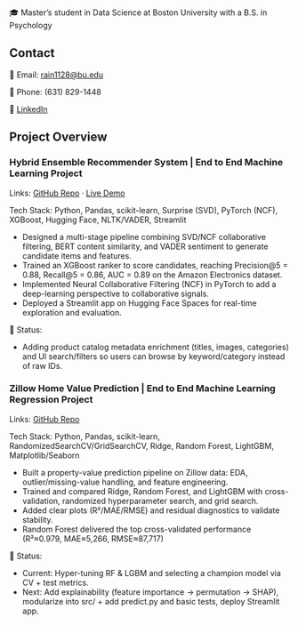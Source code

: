 🎓 Master’s student in Data Science at Boston University with a B.S. in Psychology

## Contact
📧 Email: rain1128@bu.edu

📱 Phone: (631) 829-1448

🔗 [LinkedIn](https://www.linkedin.com/in/rainlin112802/)

## Project Overview

### Hybrid Ensemble Recommender System | End to End Machine Learning Project
Links: [GitHub Repo](https://github.com/The-Zero-Shot-Duo/Hybrid-Ensemble-Recommender-System) · [Live Demo](https://huggingface.co/spaces/ZPENG127/Hybrid-Ensemble-Recommender-System)

Tech Stack: Python, Pandas, scikit-learn, Surprise (SVD), PyTorch (NCF), XGBoost, Hugging Face, NLTK/VADER, Streamlit
- Designed a multi-stage pipeline combining SVD/NCF collaborative filtering, BERT content similarity, and VADER sentiment to generate candidate items and features.
- Trained an XGBoost ranker to score candidates, reaching Precision@5 = 0.88, Recall@5 = 0.86, AUC = 0.89 on the Amazon Electronics dataset.
- Implemented Neural Collaborative Filtering (NCF) in PyTorch to add a deep-learning perspective to collaborative signals.
- Deployed a Streamlit app on Hugging Face Spaces for real-time exploration and evaluation.

📌 Status: 
- Adding product catalog metadata enrichment (titles, images, categories) and UI search/filters so users can browse by keyword/category instead of raw IDs.

### Zillow Home Value Prediction | End to End Machine Learning Regression Project
Links: [GitHub Repo](https://github.com/TINYRAINYLIN/Zillow_Property_Price_Prediction)

Tech Stack: Python, Pandas, scikit-learn, RandomizedSearchCV/GridSearchCV, Ridge, Random Forest, LightGBM, Matplotlib/Seaborn
- Built a property-value prediction pipeline on Zillow data: EDA, outlier/missing-value handling, and feature engineering.
- Trained and compared Ridge, Random Forest, and LightGBM with cross-validation, randomized hyperparameter search, and grid search.
- Added clear plots (R²/MAE/RMSE) and residual diagnostics to validate stability.
- Random Forest delivered the top cross-validated performance (R²≈0.979, MAE≈5,266, RMSE≈87,717)

📌 Status:
- Current: Hyper-tuning RF & LGBM and selecting a champion model via CV + test metrics.
- Next: Add explainability (feature importance → permutation → SHAP), modularize into src/ + add predict.py and basic tests, deploy Streamlit app.
